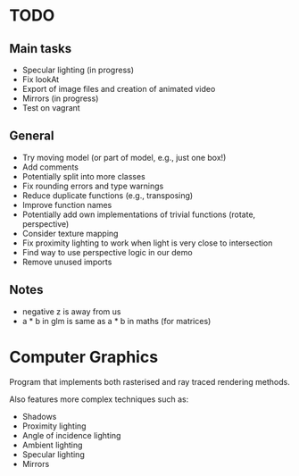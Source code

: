 # TODO
## Main tasks
- Specular lighting (in progress)
- Fix lookAt
- Export of image files and creation of animated video
- Mirrors (in progress)
- Test on vagrant
## General
- Try moving model (or part of model, e.g., just one box!)
- Add comments
- Potentially split into more classes
- Fix rounding errors and type warnings
- Reduce duplicate functions (e.g., transposing)
- Improve function names
- Potentially add own implementations of trivial functions (rotate, perspective)
- Consider texture mapping
- Fix proximity lighting to work when light is very close to intersection
- Find way to use perspective logic in our demo
- Remove unused imports

## Notes
- negative z is away from us
- a * b in glm is same as a * b in maths (for matrices)

# Computer Graphics
Program that implements both rasterised and ray traced rendering methods.

Also features more complex techniques such as:
- Shadows 
- Proximity lighting 
- Angle of incidence lighting 
- Ambient lighting 
- Specular lighting 
- Mirrors